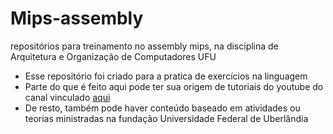 # Mips-assembly
repositórios para treinamento no assembly mips, na disciplina de Arquitetura e Organização de Computadores UFU

* Esse repositório foi criado para a pratica de exercícios na linguagem
* Parte do que é feito aqui pode ter sua origem de tutoriais do youtube do canal vinculado [aqui](https://www.youtube.com/playlist?list=PLHCyLhqWSaHBFGanvPRIIvta3eSna2G6Z)
* De resto, também pode haver conteúdo baseado em atividades ou teorias ministradas na fundação Universidade Federal de Uberlândia
